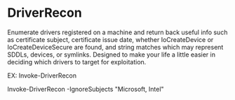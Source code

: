 # DriverRecon

Enumerate drivers registered on a machine and return back useful info such as certificate subject, certificate issue date, whether IoCreateDevice or IoCreateDeviceSecure are found, and string matches which may represent SDDLs, devices, or symlinks. Designed to make your life a little easier in deciding which drivers to target for exploitation.

EX:
Invoke-DriverRecon
    
Invoke-DriverRecon -IgnoreSubjects "Microsoft, Intel"

